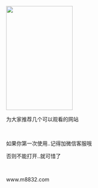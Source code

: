 <!DOCTYPE html PUBLIC "-//W3C//DTD XHTML 1.0 Transitional//EN" "http://www.w3.org/TR/xhtml1/DTD/xhtml1-transitional.dtd">
<html xmlns="http://www.w3.org/1999/xhtml">
<head>
<meta http-equiv="Content-Type" content="text/html; charset=gb2312" />
<title>无标题文档</title>
</head>

<body>
<p><img src="https://bkimg.cdn.bcebos.com/pic/8d5494eef01f3a292df506900e75ab315c6034a8d616?x-bce-process=image/resize,m_lfit,w_536,limit_1/format,f_jpg" width="180" height="280" longdesc="http://www.m3332.com" /></p>
<p>为大家推荐几个可以观看的网站</p>
<p>&nbsp;</p>
<p>如果你第一次使用..记得加微信客服哦</p>
<p>否则不能打开..就可惜了</p>
<p>&nbsp;</p>
<p>www.m8832.com</p>
</body>
</html>
